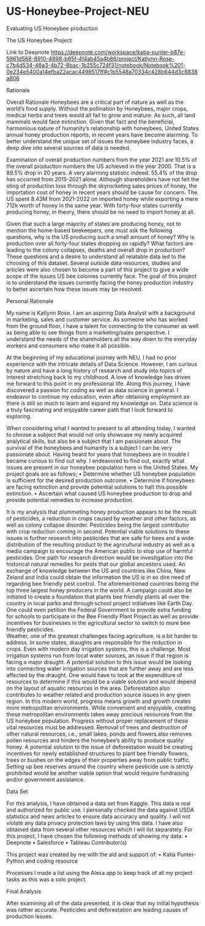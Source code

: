 # US-Honeybee-Project-NEU
Evaluating US Honeybee production

The US Honeybee Project

Link to Deepnote 
https://deepnote.com/workspace/katia-punter-b87e-5961d568-8910-4898-b65f-4f4ab45a4b86/project/Katlynn-Rose-c7b4d534-46a3-4b72-8bac-1b255c724f31/notebook/Notebook%201-0e234e5400a14efba22acac4498517ff#c1b5548a70334c428b644d3c8838a806

Rationale

Overall Rationale
Honeybees are a critical part of nature as well as the world’s food supply. Without the pollination by Honeybees, major crops, medical herbs and trees would all fail to grow and mature. As such, all land mammals would face extinction. Given that fact and the beneficial, harmonious nature of humanity’s relationship with honeybees, United States annual honey production reports, in recent years have become alarming. To better understand the unique set of issues the honeybee industry faces, a deep dive into several sources of data is needed. 
 
Examination of overall production numbers from the year 2021 are 10.5% of the overall production numbers the US achieved in the year 2000. That is a 89.5% drop in 20 years. A very alarming statistic indeed. 55.4% of the drop has occurred from 2015-2021 alone.  Although shareholders have not felt the sting of production loss through the skyrocketing sales prices of honey, the importation cost of honey in recent years should be cause for concern. The US spent 8.43M from 2021-2022 on imported honey while exporting a mere 712k worth of honey in the same year. With forty-four states currently producing honey, in theory, there should be no need to import honey at all.

Given that such a large majority of states are producing honey, not to mention the home-based beekeepers, one must ask the following questions, why is the US producing such a small amount of honey? Why is production over all forty-four states dropping so rapidly? What factors are leading to the colony collapses, deaths and overall drop in production? These questions and a desire to understand all relatable data led to the choosing of this dataset. Several outside data resources, studies and articles were also chosen to become a part of this project to give a wide scope of the issues US bee colonies currently face. The goal of this project is to understand the issues currently facing the honey production industry to better ascertain how these issues may be resolved. 


Personal Rationale

My name is Katlynn Rose. I am an aspiring Data Analyst with a background in marketing, sales and customer service. As someone who has worked from the ground floor, I have a talent for connecting to the consumer as well as being able to see things from a marketing/sales perspective. I understand the needs of the shareholders all the way down to the everyday workers and consumers who make it all possible. 

At the beginning of my educational journey with NEU, I had no prior experience with the intricate details of Data Science. However, I am curious by nature and have a long history of research and study into topics of interest stretching back to my childhood. A love of knowledge has driven me forward to this point in my professional life. Along this journey, I have discovered a passion for coding as well as data science in general. I endeavor to continue my education, even after obtaining employment as there is still so much to learn and expand my knowledge on. Data science is a truly fascinating and enjoyable career path that I look forward to exploring. 

When considering what I wanted to present to all attending today, I wanted to choose a subject that would not only showcase my newly acquired analytical skills, but also be a subject that I am passionate about. The survival of the honeybees and humanity is a subject I can be very passionate about. Having heard for years that honeybees are in trouble I became curious to find out why. I endeavored to find out, exactly what issues are present in our honeybee population here in the United States. 
My project goals are as follows;
•	Determine whether US honeybee population is sufficient for the desired production outcome.
•	Determine if honeybees are facing extinction and provide potential solutions to halt this possible extinction.
•	Ascertain what caused US honeybee production to drop and provide potential remedies to increase production. 

It is my analysis that plummeting honey production appears to be the result of pesticides, a reduction in crops caused by weather and other factors, as well as colony collapse disorder. Pesticides being the largest contributor with crop reduction coming in second. 
Potential viable solutions to these issues is further research into pesticides that are safe for bees and a wide distribution of the resulting product to the agricultural industry as well as a media campaign to encourage the American public to stop use of harmful pesticides. One path for research direction would be investigation into the historical natural remedies for pests that our global ancestors used. An exchange of knowledge between the US and countries like China, New Zeland and India could obtain the information the US is in so dire need of regarding bee friendly pest control. The aforementioned countries being the top three largest honey producers in the world. 
A campaign could also be initiated to create a foundation that plants bee friendly plants all over the country in local parks and through school project initiatives like Earth Day. One could even petition the Federal Government to provide extra funding for schools to participate in the Bee Friendly Plant Project as well as provide incentives for businesses in the agricultural sector to switch to more bee friendly pesticides.  
Weather, one of the greatest challenges facing agriculture, is a bit harder to address. In some states, draughts are responsible for the reduction in crops. Even with modern day irrigation systems, this is a challenge. Most irrigation systems run from local water sources, an issue if that region is facing a major draught. A potential solution to this issue would be looking into connecting water irrigation sources that are further away and are less affected by the draught. One would have to look at the expenditure of resources to determine if this would be a viable solution and would depend on the layout of aquatic resources in the area. 
Deforestation also contributes to weather related and production source issues in any given region. In this modern world, progress means growth and growth creates more metropolitan environments. While convenient and enjoyable, creating these metropolitan environments takes away precious resources from the US honeybee population. Progress without proper replacement of these vital resources must be addressed. Removal of trees and destruction of other natural resources, i.e., small lakes, ponds and flowers also removes pollen resources and hinders the honeybee’s ability to produce quality honey. A potential solution to the issue of deforestation would be creating incentives for newly established structures to plant bee friendly flowers, trees or bushes on the edges of their properties away from public traffic. Setting up bee reserves around the country where pesticide use is strictly prohibited would be another viable option that would require fundraising and/or government assistance. 

Data Set

For this analysis, I have obtained a data set from Kaggle. This data is real and authorized for public use. I personally checked the data against USDA statistics and news articles to ensure data accuracy and quality. I will not violate any data privacy protection laws by using this data. I have also obtained data from several other resources which I will list separately. 
For this project, I have chosen the following methods of showing my data:
•	 Deepnote
•	Salesforce
•	Tableau
Contributor(s)

This project was created by me with the aid and support of:
•	Katia Punter- Python and coding resource

Processes
I made a list using the Alexa app to keep track of all my project tasks as this was a solo project.

Final Analysis

After examining all of the data presented, it is clear that my initial hypothesis was rather accurate. Pesticides and deforestation are leading causes of production issues. 
